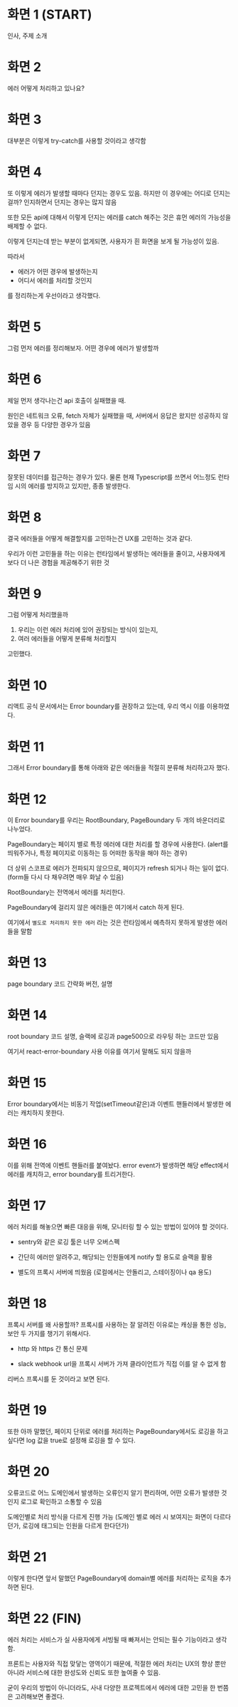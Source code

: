 # 화면 1 (START)

인사, 주제 소개

# 화면 2

에러 어떻게 처리하고 있나요?

# 화면 3

대부분은 이렇게 try-catch를 사용할 것이라고 생각함

# 화면 4

또 이렇게 에러가 발생할 때마다 던지는 경우도 있음. 하지만 이 경우에는 어디로 던지는 걸까? 인지하면서 던지는 경우는 많지 않음

또한 모든 api에 대해서 이렇게 던지는 에러를 catch 해주는 것은 휴먼 에러의 가능성을 배제할 수 없다.

이렇게 던지는데 받는 부분이 없게되면, 사용자가 흰 화면을 보게 될 가능성이 있음.

따라서

- 에러가 어떤 경우에 발생하는지
- 어디서 에러를 처리할 것인지

를 정리하는게 우선이라고 생각했다.

# 화면 5

그럼 먼저 에러를 정리해보자. 어떤 경우에 에러가 발생할까

# 화면 6

제일 먼저 생각나는건 api 호출이 실패했을 때.

원인은 네트워크 오류, fetch 자체가 실패했을 때, 서버에서 응답은 왔지만 성공하지 않았을 경우 등 다양한 경우가 있음

# 화면 7

잘못된 데이터를 접근하는 경우가 있다. 물론 현재 Typescript를 쓰면서 어느정도 런타임 시의 에러를 방지하고 있지만, 종종 발생한다.

# 화면 8

결국 에러들을 어떻게 해결할지를 고민하는건 UX를 고민하는 것과 같다.

우리가 이런 고민들을 하는 이유는 런타임에서 발생하는 에러들을 줄이고, 사용자에게 보다 더 나은 경험을 제공해주기 위한 것

# 화면 9

그럼 어떻게 처리했을까

1. 우리는 이런 에러 처리에 있어 권장되는 방식이 있는지,
2. 여러 에러들을 어떻게 분류해 처리할지

고민했다.

# 화면 10

리액트 공식 문서에서는 Error boundary를 권장하고 있는데, 우리 역시 이를 이용하였다.

# 화면 11

그래서 Error boundary를 통해 아래와 같은 에러들을 적절히 분류해 처리하고자 했다.

# 화면 12

이 Error boundary를 우리는 RootBoundary, PageBoundary 두 개의 바운더리로 나누었다.

PageBoundary는 페이지 별로 특정 에러에 대한 처리를 할 경우에 사용한다. (alert를 띄워주거나, 특정 페이지로 이동하는 등 어떠한 동작을 해야 하는 경우)

더 상위 스코프로 에러가 전파되지 않으므로, 페이지가 refresh 되거나 하는 일이 없다. (form들 다시 다 채우려면 매우 화날 수 있음)

RootBoundary는 전역에서 에러를 처리한다.

PageBoundary에 걸리지 않은 에러들은 여기에서 catch 하게 된다.

여기에서 `별도로 처리하지 못한 에러` 라는 것은 런타임에서 예측하지 못하게 발생한 에러들을 말함

# 화면 13

page boundary 코드 간략화 버전, 설명

# 화면 14

root boundary 코드 설명, 슬랙에 로깅과 page500으로 라우팅 하는 코드만 있음

여기서 react-error-boundary 사용 이유를 여기서 말해도 되지 않을까

# 화면 15

Error boundary에서는 비동기 작업(setTimeout같은)과 이벤트 핸들러에서 발생한 에러는 캐치하지 못한다.

# 화면 16

이를 위해 전역에 이벤트 핸들러를 붙여놨다. error event가 발생하면 해당 effect에서 에러를 캐치하고, error boundary를 트리거한다.

# 화면 17

에러 처리를 해놓으면 빠른 대응을 위해, 모니터링 할 수 있는 방법이 있어야 할 것이다.

- sentry와 같은 로깅 툴은 너무 오버스펙

- 간단히 에러만 알려주고, 해당되는 인원들에게 notify 할 용도로 슬랙을 활용

- 별도의 프록시 서버에 띄웠음 (로컬에서는 안돌리고, 스테이징이나 qa 용도)

# 화면 18

프록시 서버를 왜 사용할까?
프록시를 사용하는 잘 알려진 이유로는 캐싱을 통한 성능, 보안 두 가지를 챙기기 위해서다.

- http 와 https 간 통신 문제

- slack webhook url을 프록시 서버가 가져 클라이언트가 직접 이를 알 수 없게 함

리버스 프록시를 둔 것이라고 보면 된다.

# 화면 19

또한 아까 말했던, 페이지 단위로 에러를 처리하는 PageBoundary에서도 로깅을 하고 싶다면 log 값을 true로 설정해 로깅을 할 수 있다.

# 화면 20

오류코드로 어느 도메인에서 발생하는 오류인지 알기 편리하며, 어떤 오류가 발생한 것인지 로그로 확인하고 소통할 수 있음

도메인별로 처리 방식을 다르게 진행 가능 (도메인 별로 에러 시 보여지는 화면이 다르다던가, 로깅에 태그되는 인원을 다르게 한다던가)

# 화면 21

이렇게 한다면 앞서 말했던 PageBoundary에 domain별 에러를 처리하는 로직을 추가하면 된다.

# 화면 22 (FIN)

에러 처리는 서비스가 실 사용자에게 서빙될 때 빠져서는 안되는 필수 기능이라고 생각함.

프론트는 사용자와 직접 맞닿는 영역이기 때문에, 적절한 에러 처리는 UX의 향상 뿐만 아니라 서비스에 대한 완성도와 신뢰도 또한 높여줄 수 있음.

굳이 우리의 방법이 아니더라도, 사내 다양한 프로젝트에서 에러에 대한 고민을 한 번쯤은 고려해보면 좋겠다.
